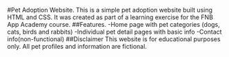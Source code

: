 #Pet Adoption Website. 
This is a simple pet adoption website built using HTML and CSS. It was created as part of a learning exercise for the FNB App Academy course.
##Features.
-Home page with pet categories (dogs, cats, birds and rabbits)
-Individual pet detail pages with basic info
-Contact info(non-functional)
##Disclaimer
This website is for educational purposes only. All pet profiles and information are fictional.
